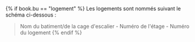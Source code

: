 

{% if book.bu == "logement" %}
Les logements sont nommés suivant le schéma ci-dessous :

> Nom du batiment/de la cage d'escalier  - Numéro de l'étage - Numéro du logement
{% endif %}